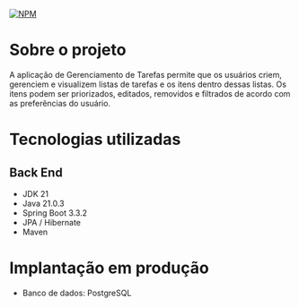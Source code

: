 [![NPM](https://img.shields.io/npm/l/react)](https://github.com/josimarrenepont/supera-task_management/blob/main/LICENSE)

# Sobre o projeto
A aplicação de Gerenciamento de Tarefas permite que os usuários criem, 
gerenciem e visualizem listas de tarefas e os itens dentro dessas listas. 
Os itens podem ser priorizados, editados, removidos e filtrados de acordo com as preferências do usuário.

# Tecnologias utilizadas

## Back End

* JDK 21
* Java <version>21.0.3</version>
* Spring Boot <version>3.3.2</version>
* JPA / Hibernate
* Maven
  
# Implantação em produção

* Banco de dados: PostgreSQL
